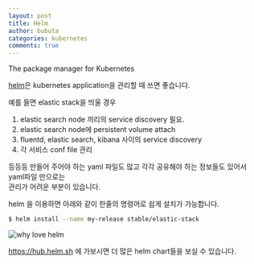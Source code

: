 ```yaml
---
layout: post
title: Helm
author: bubuta
categories: kubernetes
comments: true
---
```


The package manager for Kubernetes  

[helm](https://github.com/helm/helm)은 kubernetes application을 관리할 때 쓰면 좋습니다.

예를 들면 elastic stack을 띄울 경우

1. elastic search node 끼리의 service discovery 필요.
2. elastic search node에 persistent volume attach
3. fluentd, elastic search, kibana 사이의 service discovery
4. 각 서비스 conf file 관리

등등등 만들어 주어야 하는 yaml 파일도 많고 각각 공유해야 하는 정보들도 있어서 yaml파일 만으로는  
관리가 어려운 부분이 있습니다.

helm 을 이용하면 아래와 같이 한줄의 명령어로 쉽게 설치가 가능합니다.

```bash
$ helm install --name my-release stable/elastic-stack
```

![why love helm](https://i.imgur.com/wRnQ5Am.png)

https://hub.helm.sh 에 가보시면 더 많은 helm chart들을 보실 수 있습니다.
